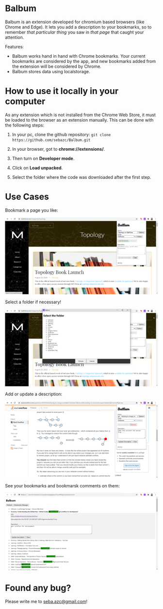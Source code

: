 # Balbum

Balbum is an extension developed for chromium based browsers (like Chrome and Edge). It lets you add a description to your bookmarks, so to remember *that particular thing* you saw in *that page* that caught your attention.

[comment]: <> (Following a few things to know about it: )

Features: 

* Balbum works hand in hand with Chrome bookmarks. Your current bookmarks are considered by the app, and new bookmarks added from the extension will be considered by Chrome.
* Balbum stores data using localstorage.

# How to use it locally in your computer

As any extension which is not installed from the Chrome Web Store, it must be loaded to the browser as an extension manually. This can be done with the following steps:

1. In your pc, clone the github repository: ```git clone https://github.com/sebazc/Balbum.git```

1. In your browser, got to **chrome://extensions/**.

1. Then turn on **Developer mode**.

1. Click on **Load unpacked**.

1. Select the folder where the code was downloaded after the first step.

# Use Cases

Bookmark a page you like:

![image1](./readme_assets/1.PNG)

Select a folder if necessary!

![image2](./readme_assets/2.PNG)

Add or update a description:

![image3](./readme_assets/3.PNG)

See your bookmarks and bookmarsk comments on them:

![image4](./readme_assets/4.PNG)

# Found any bug?

Please write me to seba.azc@gmail.com!